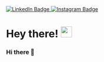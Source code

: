 <div id="badges">
  <a href="https://www.linkedin.com/in/abhishek-baghel-7a0622261">
   <img src="https://img.shields.io/badge/LinkedIn-blue?style=for-the-badge&logo=linkedin&logoColor=white" alt="LinkedIn Badge"/>
  </a>
  <a href="https://instagram.com/abhishekbaghel_11?igshid=OGQ5ZDc2ODk2ZA==">
   <img src="https://img.shields.io/badge/Instagram-d62976?style=for-the-badge&logo=instagram&logoColor=white" alt="Instagram Badge"/>
  </a>
</div>

<h1>
  Hey there!
  <img src="https://media.giphy.com/media/hvRJCLFzcasrR4ia7z/giphy.gif" width="30px"/>
</h1>


### Hi there 👋

<!--
**abhishekbaghel11/abhishekbaghel11** is a ✨ _special_ ✨ repository because its `README.md` (this file) appears on your GitHub profile.

Here are some ideas to get you started:

- 🔭 I’m currently working on ...
- 🌱 I’m currently learning ...
- 👯 I’m looking to collaborate on ...
- 🤔 I’m looking for help with ...
- 💬 Ask me about ...
- 📫 How to reach me: ...
- 😄 Pronouns: ...
- ⚡ Fun fact: ...
-->
